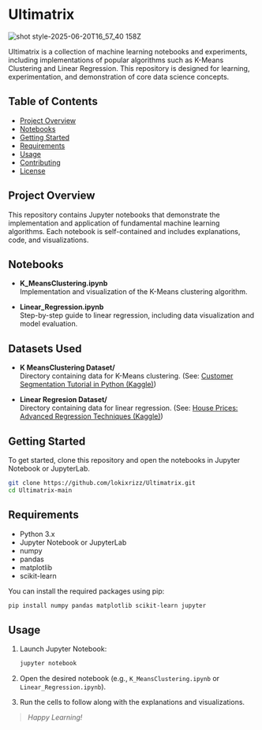 # Ultimatrix


![shot style-2025-06-20T16_57_40 158Z](https://github.com/user-attachments/assets/89519cea-d333-4099-b919-9b948cbdfc7d)




Ultimatrix is a collection of machine learning notebooks and experiments, including implementations of popular algorithms such as K-Means Clustering and Linear Regression. This repository is designed for learning, experimentation, and demonstration of core data science concepts.

## Table of Contents

- [Project Overview](#project-overview)
- [Notebooks](#notebooks)
- [Getting Started](#getting-started)
- [Requirements](#requirements)
- [Usage](#usage)
- [Contributing](#contributing)
- [License](#license)

## Project Overview

This repository contains Jupyter notebooks that demonstrate the implementation and application of fundamental machine learning algorithms. Each notebook is self-contained and includes explanations, code, and visualizations.

## Notebooks

- **K_MeansClustering.ipynb**  
  Implementation and visualization of the K-Means clustering algorithm.

- **Linear_Regression.ipynb**  
  Step-by-step guide to linear regression, including data visualization and model evaluation.

## Datasets Used

- **K MeansClustering Dataset/**  
  Directory containing data for K-Means clustering. (See: [Customer Segmentation Tutorial in Python (Kaggle)](https://www.kaggle.com/datasets/vjchoudhary7/customer-segmentation-tutorial-in-python))

- **Linear Regresion Dataset/**  
  Directory containing data for linear regression. (See: [House Prices: Advanced Regression Techniques (Kaggle)](https://www.kaggle.com/c/house-prices-advanced-regression-techniques/data))

## Getting Started

To get started, clone this repository and open the notebooks in Jupyter Notebook or JupyterLab.

```bash
git clone https://github.com/lokixrizz/Ultimatrix.git
cd Ultimatrix-main
```

## Requirements

- Python 3.x
- Jupyter Notebook or JupyterLab
- numpy
- pandas
- matplotlib
- scikit-learn

You can install the required packages using pip:

```bash
pip install numpy pandas matplotlib scikit-learn jupyter
```

## Usage

1. Launch Jupyter Notebook:

    ```bash
    jupyter notebook
    ```

2. Open the desired notebook (e.g., `K_MeansClustering.ipynb` or `Linear_Regression.ipynb`).
3. Run the cells to follow along with the explanations and visualizations.


> *Happy Learning!*
